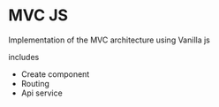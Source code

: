 # MVC JS

Implementation of the MVC architecture using Vanilla js

includes
- Create component
- Routing
- Api service